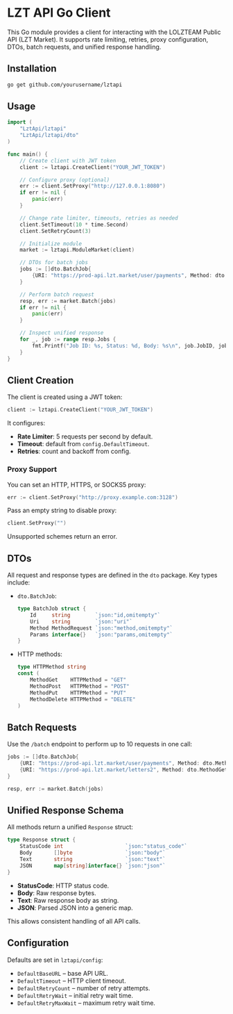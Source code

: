 # LZT API Go Client

This Go module provides a client for interacting with the LOLZTEAM Public API (LZT Market). It supports rate limiting, retries, proxy configuration, DTOs, batch requests, and unified response handling.

## Installation

```bash
go get github.com/yourusername/lztapi
```

## Usage

```go
import (
    "LztApi/lztapi"
    "LztApi/lztapi/dto"
)

func main() {
    // Create client with JWT token
    client := lztapi.CreateClient("YOUR_JWT_TOKEN")

    // Configure proxy (optional)
    err := client.SetProxy("http://127.0.0.1:8080")
    if err != nil {
        panic(err)
    }

    // Change rate limiter, timeouts, retries as needed
    client.SetTimeout(10 * time.Second)
    client.SetRetryCount(3)

    // Initialize module
    market := lztapi.ModuleMarket(client)

    // DTOs for batch jobs
    jobs := []dto.BatchJob{
        {URI: "https://prod-api.lzt.market/user/payments", Method: dto.MethodGet},
    }

    // Perform batch request
    resp, err := market.Batch(jobs)
    if err != nil {
        panic(err)
    }

    // Inspect unified response
    for _, job := range resp.Jobs {
        fmt.Printf("Job ID: %s, Status: %d, Body: %s\n", job.JobID, job.Response.StatusCode, job.Response.Text)
    }
}
```

## Client Creation

The client is created using a JWT token:

```go
client := lztapi.CreateClient("YOUR_JWT_TOKEN")
```

It configures:
- **Rate Limiter**: 5 requests per second by default.
- **Timeout**: default from `config.DefaultTimeout`.
- **Retries**: count and backoff from config.

### Proxy Support

You can set an HTTP, HTTPS, or SOCKS5 proxy:

```go
err := client.SetProxy("http://proxy.example.com:3128")
```

Pass an empty string to disable proxy:

```go
client.SetProxy("")
```

Unsupported schemes return an error.

## DTOs

All request and response types are defined in the `dto` package. Key types include:

- `dto.BatchJob`:
    ```go
    type BatchJob struct {
        Id     string        `json:"id,omitempty"`
        Uri    string        `json:"uri"`
        Method MethodRequest `json:"method,omitempty"`
        Params interface{}   `json:"params,omitempty"`
    }
    ```
- HTTP methods:
  ```go
  type HTTPMethod string
  const (
      MethodGet    HTTPMethod = "GET"
      MethodPost   HTTPMethod = "POST"
      MethodPut    HTTPMethod = "PUT"
      MethodDelete HTTPMethod = "DELETE"
  )
  ```

## Batch Requests

Use the `/batch` endpoint to perform up to 10 requests in one call:

```go
jobs := []dto.BatchJob{
    {URI: "https://prod-api.lzt.market/user/payments", Method: dto.MethodGet},
    {URI: "https://prod-api.lzt.market/letters2", Method: dto.MethodGet, Params: dto.GetLettersParams{ItemID: 123, Limit: 20}},
}

resp, err := market.Batch(jobs)
```

## Unified Response Schema

All methods return a unified `Response` struct:

```go
type Response struct {
    StatusCode int                    `json:"status_code"`
    Body       []byte                 `json:"body"`
    Text       string                 `json:"text"`
    JSON       map[string]interface{} `json:"json"`
}
```

- **StatusCode**: HTTP status code.
- **Body**: Raw response bytes.
- **Text**: Raw response body as string.
- **JSON**: Parsed JSON into a generic map.

This allows consistent handling of all API calls.

## Configuration

Defaults are set in `lztapi/config`:

- `DefaultBaseURL` – base API URL.
- `DefaultTimeout` – HTTP client timeout.
- `DefaultRetryCount` – number of retry attempts.
- `DefaultRetryWait` – initial retry wait time.
- `DefaultRetryMaxWait` – maximum retry wait time.
